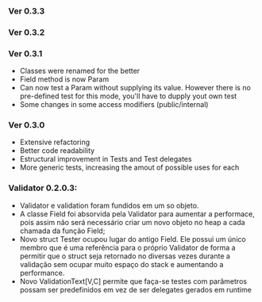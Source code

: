 ﻿### Ver 0.3.3

### Ver 0.3.2

### Ver 0.3.1
- Classes were renamed for the better
- Field method is now Param
- Can now test a Param without supplying its value. However there is no pre-defined test for this mode, you'll have to dupply yout own test
- Some changes in some access modifiers (public/internal)

### Ver 0.3.0
- Extensive refactoring
- Better code readability
- Estructural improvement in Tests and Test delegates
- More generic tests, increasing the amout of possible uses for each

### Validator 0.2.0.3:
- Validator e validation foram fundidos em um so objeto.
- A classe Field foi absorvida pela Validator para aumentar a performace, pois assim não será necessário criar um novo objeto no heap a cada chamada da função Field;
- Novo struct Tester ocupou lugar do antigo Field. Ele possui um único membro que é uma referência para o próprio Validator de forma a permitir que o struct seja retornado no diversas vezes durante a validação sem ocupar muito espaço do stack e aumentando a performance.
- Novo ValidationText[V,C] permite que faça-se testes com parâmetros possam ser predefinidos em vez de ser delegates gerados em runtime
